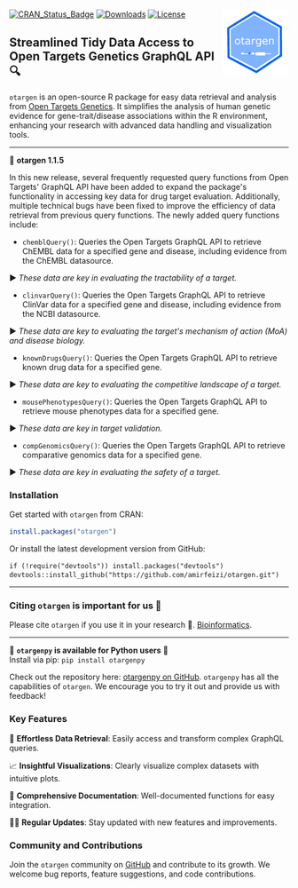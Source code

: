 # <img src="man/figures/logo.jpg" align="right" width="120" />

[![CRAN_Status_Badge](https://www.r-pkg.org/badges/version/otargen?color=blue)](https://CRAN.R-project.org/package=otargen)
[![Downloads](https://cranlogs.r-pkg.org/badges/grand-total/otargen?color=yellow)](https://CRAN.R-project.org/package=otargen)
[![License](https://img.shields.io/badge/License-MIT-blue.svg?color=green)](https://opensource.org/licenses/MIT)


## Streamlined Tidy Data Access to Open Targets Genetics GraphQL API 🔍
`otargen` is an open-source R package for easy data retrieval and analysis from [Open Targets Genetics](https://genetics.opentargets.org). It simplifies the analysis of human genetic evidence for gene-trait/disease associations within the R environment, enhancing your research with advanced data handling and visualization tools.

---

:loudspeaker: **otargen 1.1.5**

In this new release, several frequently requested query functions from Open Targets' GraphQL API have been added to expand the package's functionality in accessing key data for drug target evaluation. Additionally, multiple technical bugs have been fixed to improve the efficiency of data retrieval from previous query functions. The newly added query functions include:


- `chemblQuery()`: Queries the Open Targets GraphQL API to retrieve ChEMBL data for a specified gene and disease, including evidence from the ChEMBL datasource. 

▶️ _These data are key in evaluating the tractability of a target._


- `clinvarQuery()`: Queries the Open Targets GraphQL API to retrieve ClinVar data for a specified gene and disease, including evidence from the NCBI datasource. 

▶️ _These data are key to evaluating the target's mechanism of action (MoA) and disease biology._


- `knownDrugsQuery()`: Queries the Open Targets GraphQL API to retrieve known drug data for a specified gene.

▶️ _These data are key to evaluating the competitive landscape of a target._

- `mousePhenotypesQuery()`: Queries the Open Targets GraphQL API to retrieve mouse phenotypes data for a specified gene.

▶️ _These data are key in target validation._


- `compGenomicsQuery()`: Queries the Open Targets GraphQL API to retrieve comparative genomics data for a specified gene.

▶️ _These data are key in evaluating the safety of a target._


### Installation
Get started with `otargen` from CRAN:

```r
install.packages("otargen")
```

Or install the latest development version from GitHub:
```
if (!require("devtools")) install.packages("devtools")
devtools::install_github("https://github.com/amirfeizi/otargen.git")
```

---

### Citing `otargen` is important for us 🙋‍
Please cite `otargen` if you use it in your research 🙏. [Bioinformatics](https://doi.org/10.1093/bioinformatics/btad441).

---

:loudspeaker: **`otargenpy` is available for Python users** 🐍  
Install via pip: `pip install otargenpy`

Check out the repository here: [otargenpy on GitHub](https://github.com/amirfeizi/otargenpy). `otargenpy` has all the capabilities of `otargen`. We encourage you to try it out and provide us with feedback!

### Key Features
🚀 **Effortless Data Retrieval**: Easily access and transform complex GraphQL queries.

📈 **Insightful Visualizations**: Clearly visualize complex datasets with intuitive plots.

📖 **Comprehensive Documentation**: Well-documented functions for easy integration.

👨‍💻 **Regular Updates**: Stay updated with new features and improvements.

### Community and Contributions
Join the `otargen` community on [GitHub](https://github.com/amirfeizi/otargen) and contribute to its growth. We welcome bug reports, feature suggestions, and code contributions.


